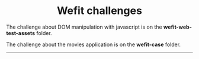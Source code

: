 <h1 align="center">Wefit challenges</h1>

<p>The challenge about DOM manipulation with javascript is on the <strong>wefit-web-test-assets</strong> folder.</p>

<p>The challenge about the movies application is on the <strong>wefit-case</strong> folder.</p>

___
